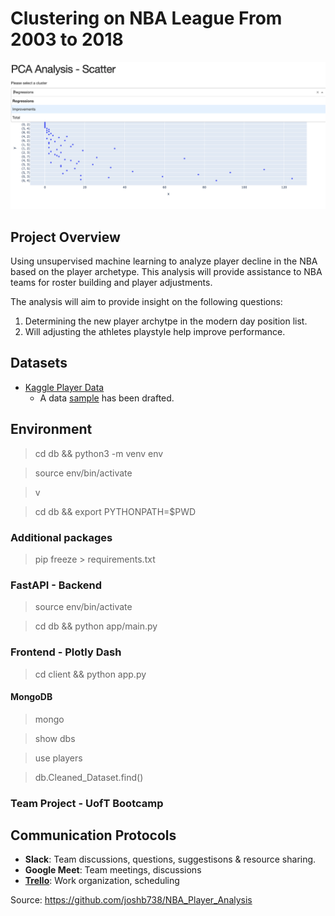 # Clustering on NBA League From 2003 to 2018

![preview](init.png)

## Project Overview

Using unsupervised machine learning to analyze player decline in the NBA based on the player archetype.
This analysis will provide assistance to NBA teams for roster building and player adjustments.

The analysis will aim to provide insight on the following questions:

1. Determining the new player archytpe in the modern day position list.
2. Will adjusting the athletes playstyle help improve performance.

## Datasets

- [Kaggle Player Data](https://www.kaggle.com/drgilermo/nba-players-stats?select=player_data.csv)
  - A data [sample](ETL/Data/sample_data.xlsx) has been drafted.

## Environment

> cd db && python3 -m venv env

> source env/bin/activate

> v

> cd db && export PYTHONPATH=$PWD

### Additional packages

> pip freeze > requirements.txt

### FastAPI - Backend

> source env/bin/activate

> cd db && python app/main.py

### Frontend - Plotly Dash

> cd client && python app.py

#### MongoDB

> mongo

> show dbs

> use players

> db.Cleaned_Dataset.find()

### Team Project - UofT Bootcamp

## Communication Protocols

- **Slack**: Team discussions, questions, suggestisons & resource sharing.
- **Google Meet**: Team meetings, discussions
- **[Trello](https://trello.com/b/bpUG9Aoh/final-project-nba)**: Work organization, scheduling

Source: https://github.com/joshb738/NBA_Player_Analysis

